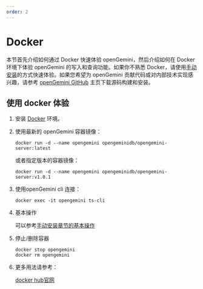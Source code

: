 ```yaml
---
order: 2
---
```


# Docker

本节首先介绍如何通过 Docker 快速体验 openGemini，然后介绍如何在 Docker 环境下体验 openGemini 的写入和查询功能。如果你不熟悉 Docker，请使用[手动安装](./get_started.md)的方式快速体验。如果您希望为 openGemini 贡献代码或对内部技术实现感兴趣，请参考 [openGemini GitHub](https://github.com/openGemini/openGemini) 主页下载源码构建和安装。

## 使用 docker 体验

1. 安装 [Docker](https://www.docker.com/products/docker-desktop/) 环境。

2. 使用最新的 openGemini 容器镜像：

   ```shell
   docker run -d --name opengemini opengeminidb/opengemini-server:latest
   ```

   或者指定版本的容器镜像：

   ```shell
   docker run -d --name opengemini opengeminidb/opengemini-server:v1.0.1
   ```

3. 使用openGemini cli 连接：

   ```shell
   docker exec -it opengemini ts-cli
   ```

4. 基本操作

   可以参考[手动安装章节的基本操作](./get_started.md#基本操作)

5. 停止/删除容器

   ```shell
   docker stop opengemini
   docker rm opengemini
   ```

6. 更多用法请参考：

   [docker hub官网](https://hub.docker.com/r/opengeminidb/opengemini-server)